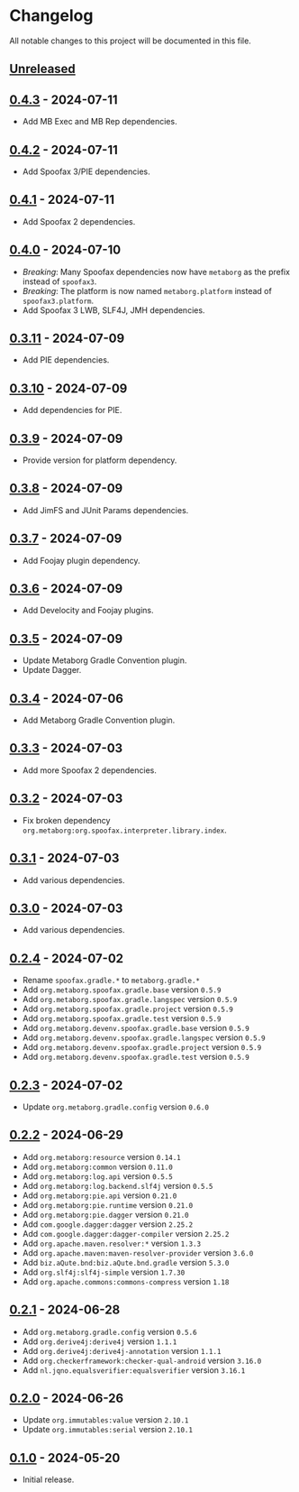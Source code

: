 # Changelog
All notable changes to this project will be documented in this file.


## [Unreleased]


## [0.4.3] - 2024-07-11
- Add MB Exec and MB Rep dependencies.


## [0.4.2] - 2024-07-11
- Add Spoofax 3/PIE dependencies.


## [0.4.1] - 2024-07-11
- Add Spoofax 2 dependencies.


## [0.4.0] - 2024-07-10
- *Breaking*: Many Spoofax dependencies now have `metaborg` as the prefix instead of `spoofax3`.
- *Breaking*: The platform is now named `metaborg.platform` instead of `spoofax3.platform`.
- Add Spoofax 3 LWB, SLF4J, JMH dependencies.


## [0.3.11] - 2024-07-09
- Add PIE dependencies.


## [0.3.10] - 2024-07-09
- Add dependencies for PIE.


## [0.3.9] - 2024-07-09
- Provide version for platform dependency.


## [0.3.8] - 2024-07-09
- Add JimFS and JUnit Params dependencies.


## [0.3.7] - 2024-07-09
- Add Foojay plugin dependency.


## [0.3.6] - 2024-07-09
- Add Develocity and Foojay plugins.


## [0.3.5] - 2024-07-09
- Update Metaborg Gradle Convention plugin.
- Update Dagger.


## [0.3.4] - 2024-07-06
- Add Metaborg Gradle Convention plugin.


## [0.3.3] - 2024-07-03
- Add more Spoofax 2 dependencies.


## [0.3.2] - 2024-07-03
- Fix broken dependency `org.metaborg:org.spoofax.interpreter.library.index`.


## [0.3.1] - 2024-07-03
- Add various dependencies.


## [0.3.0] - 2024-07-03
- Add various dependencies.


## [0.2.4] - 2024-07-02
- Rename `spoofax.gradle.*` to `metaborg.gradle.*`
- Add `org.metaborg.spoofax.gradle.base` version `0.5.9`
- Add `org.metaborg.spoofax.gradle.langspec` version `0.5.9`
- Add `org.metaborg.spoofax.gradle.project` version `0.5.9`
- Add `org.metaborg.spoofax.gradle.test` version `0.5.9`
- Add `org.metaborg.devenv.spoofax.gradle.base` version `0.5.9`
- Add `org.metaborg.devenv.spoofax.gradle.langspec` version `0.5.9`
- Add `org.metaborg.devenv.spoofax.gradle.project` version `0.5.9`
- Add `org.metaborg.devenv.spoofax.gradle.test` version `0.5.9`


## [0.2.3] - 2024-07-02
- Update `org.metaborg.gradle.config` version `0.6.0`


## [0.2.2] - 2024-06-29
- Add `org.metaborg:resource` version `0.14.1`
- Add `org.metaborg:common` version `0.11.0`
- Add `org.metaborg:log.api` version `0.5.5`
- Add `org.metaborg:log.backend.slf4j` version `0.5.5`
- Add `org.metaborg:pie.api` version `0.21.0`
- Add `org.metaborg:pie.runtime` version `0.21.0`
- Add `org.metaborg:pie.dagger` version `0.21.0`
- Add `com.google.dagger:dagger` version `2.25.2`
- Add `com.google.dagger:dagger-compiler` version `2.25.2`
- Add `org.apache.maven.resolver:*` version `1.3.3`
- Add `org.apache.maven:maven-resolver-provider` version `3.6.0`
- Add `biz.aQute.bnd:biz.aQute.bnd.gradle` version `5.3.0`
- Add `org.slf4j:slf4j-simple` version `1.7.30`
- Add `org.apache.commons:commons-compress` version `1.18`


## [0.2.1] - 2024-06-28
- Add `org.metaborg.gradle.config` version `0.5.6`
- Add `org.derive4j:derive4j` version `1.1.1`
- Add `org.derive4j:derive4j-annotation` version `1.1.1`
- Add `org.checkerframework:checker-qual-android` version `3.16.0`
- Add `nl.jqno.equalsverifier:equalsverifier` version `3.16.1`


## [0.2.0] - 2024-06-26
- Update `org.immutables:value` version `2.10.1`
- Update `org.immutables:serial` version `2.10.1`


## [0.1.0] - 2024-05-20
- Initial release.


[Unreleased]: https://github.com/metaborg/spoofax3-depman/compare/release-0.4.3...HEAD
[0.4.3]: https://github.com/metaborg/spoofax3-depman/compare/release-0.4.2...release-0.4.3
[0.4.2]: https://github.com/metaborg/spoofax3-depman/compare/release-0.4.1...release-0.4.2
[0.4.1]: https://github.com/metaborg/spoofax3-depman/compare/release-0.4.0...release-0.4.1
[0.4.0]: https://github.com/metaborg/spoofax3-depman/compare/release-0.3.11...release-0.4.0
[0.3.11]: https://github.com/metaborg/spoofax3-depman/compare/release-0.3.10...release-0.3.11
[0.3.10]: https://github.com/metaborg/spoofax3-depman/compare/release-0.3.9...release-0.3.10
[0.3.9]: https://github.com/metaborg/spoofax3-depman/compare/release-0.3.8...release-0.3.9
[0.3.8]: https://github.com/metaborg/spoofax3-depman/compare/release-0.3.7...release-0.3.8
[0.3.7]: https://github.com/metaborg/spoofax3-depman/compare/release-0.3.6...release-0.3.7
[0.3.6]: https://github.com/metaborg/spoofax3-depman/compare/release-0.3.5...release-0.3.6
[0.3.5]: https://github.com/metaborg/spoofax3-depman/compare/release-0.3.4...release-0.3.5
[0.3.4]: https://github.com/metaborg/spoofax3-depman/compare/release-0.3.3...release-0.3.4
[0.3.3]: https://github.com/metaborg/spoofax3-depman/compare/release-0.3.2...release-0.3.3
[0.3.2]: https://github.com/metaborg/spoofax3-depman/compare/release-0.3.1...release-0.3.2
[0.3.1]: https://github.com/metaborg/spoofax3-depman/compare/release-0.3.0...release-0.3.1
[0.3.0]: https://github.com/metaborg/spoofax3-depman/compare/release-0.2.4...release-0.3.0
[0.2.4]: https://github.com/metaborg/spoofax3-depman/compare/release-0.2.3...release-0.2.4
[0.2.3]: https://github.com/metaborg/spoofax3-depman/compare/release-0.2.2...release-0.2.3
[0.2.2]: https://github.com/metaborg/spoofax3-depman/compare/release-0.2.1...release-0.2.2
[0.2.1]: https://github.com/metaborg/spoofax3-depman/compare/release-0.2.0...release-0.2.1
[0.2.0]: https://github.com/metaborg/spoofax3-depman/compare/release-0.1.0...release-0.2.0
[0.1.0]: https://github.com/metaborg/spoofax3-depman/releases/tag/release-0.1.0
